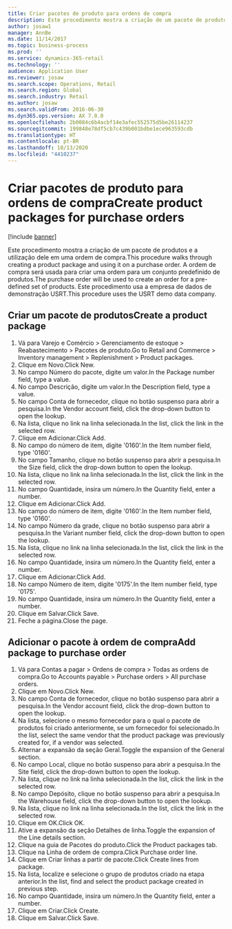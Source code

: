 ```yaml
---
title: Criar pacotes de produto para ordens de compra
description: Este procedimento mostra a criação de um pacote de produtos e a utilização dele em uma ordem de compra.
author: josaw1
manager: AnnBe
ms.date: 11/14/2017
ms.topic: business-process
ms.prod: ''
ms.service: dynamics-365-retail
ms.technology: ''
audience: Application User
ms.reviewer: josaw
ms.search.scope: Operations, Retail
ms.search.region: Global
ms.search.industry: Retail
ms.author: josaw
ms.search.validFrom: 2016-06-30
ms.dyn365.ops.version: AX 7.0.0
ms.openlocfilehash: 2b0084c6b4acbf14e3afec552575d5be26114237
ms.sourcegitcommit: 199848e78df5cb7c439b001bdbe1ece963593cdb
ms.translationtype: HT
ms.contentlocale: pt-BR
ms.lasthandoff: 10/13/2020
ms.locfileid: "4410237"
---
```

# <a name="create-product-packages-for-purchase-orders"></a><span data-ttu-id="ad68a-103">Criar pacotes de produto para ordens de compra</span><span class="sxs-lookup"><span data-stu-id="ad68a-103">Create product packages for purchase orders</span></span>

[!include [banner](../includes/banner.md)]

<span data-ttu-id="ad68a-104">Este procedimento mostra a criação de um pacote de produtos e a utilização dele em uma ordem de compra.</span><span class="sxs-lookup"><span data-stu-id="ad68a-104">This procedure walks through creating a product package and using it on a purchase order.</span></span> <span data-ttu-id="ad68a-105">A ordem de compra será usada para criar uma ordem para um conjunto predefinido de produtos.</span><span class="sxs-lookup"><span data-stu-id="ad68a-105">The purchase order will be used to create an order for a pre-defined set of products.</span></span> <span data-ttu-id="ad68a-106">Este procedimento usa a empresa de dados de demonstração USRT.</span><span class="sxs-lookup"><span data-stu-id="ad68a-106">This procedure uses the USRT demo data company.</span></span>


## <a name="create-a-product-package"></a><span data-ttu-id="ad68a-107">Criar um pacote de produtos</span><span class="sxs-lookup"><span data-stu-id="ad68a-107">Create a product package</span></span>
1. <span data-ttu-id="ad68a-108">Vá para Varejo e Comércio > Gerenciamento de estoque > Reabastecimento > Pacotes de produto.</span><span class="sxs-lookup"><span data-stu-id="ad68a-108">Go to Retail and Commerce > Inventory management > Replenishment > Product packages.</span></span>
2. <span data-ttu-id="ad68a-109">Clique em Novo.</span><span class="sxs-lookup"><span data-stu-id="ad68a-109">Click New.</span></span>
3. <span data-ttu-id="ad68a-110">No campo Número do pacote, digite um valor.</span><span class="sxs-lookup"><span data-stu-id="ad68a-110">In the Package number field, type a value.</span></span>
4. <span data-ttu-id="ad68a-111">No campo Descrição, digite um valor.</span><span class="sxs-lookup"><span data-stu-id="ad68a-111">In the Description field, type a value.</span></span>
5. <span data-ttu-id="ad68a-112">No campo Conta de fornecedor, clique no botão suspenso para abrir a pesquisa.</span><span class="sxs-lookup"><span data-stu-id="ad68a-112">In the Vendor account field, click the drop-down button to open the lookup.</span></span>
6. <span data-ttu-id="ad68a-113">Na lista, clique no link na linha selecionada.</span><span class="sxs-lookup"><span data-stu-id="ad68a-113">In the list, click the link in the selected row.</span></span>
7. <span data-ttu-id="ad68a-114">Clique em Adicionar.</span><span class="sxs-lookup"><span data-stu-id="ad68a-114">Click Add.</span></span>
8. <span data-ttu-id="ad68a-115">No campo do número de item, digite '0160'.</span><span class="sxs-lookup"><span data-stu-id="ad68a-115">In the Item number field, type '0160'.</span></span>
9. <span data-ttu-id="ad68a-116">No campo Tamanho, clique no botão suspenso para abrir a pesquisa.</span><span class="sxs-lookup"><span data-stu-id="ad68a-116">In the Size field, click the drop-down button to open the lookup.</span></span>
10. <span data-ttu-id="ad68a-117">Na lista, clique no link na linha selecionada.</span><span class="sxs-lookup"><span data-stu-id="ad68a-117">In the list, click the link in the selected row.</span></span>
11. <span data-ttu-id="ad68a-118">No campo Quantidade, insira um número.</span><span class="sxs-lookup"><span data-stu-id="ad68a-118">In the Quantity field, enter a number.</span></span>
12. <span data-ttu-id="ad68a-119">Clique em Adicionar.</span><span class="sxs-lookup"><span data-stu-id="ad68a-119">Click Add.</span></span>
13. <span data-ttu-id="ad68a-120">No campo do número de item, digite '0160'.</span><span class="sxs-lookup"><span data-stu-id="ad68a-120">In the Item number field, type '0160'.</span></span>
14. <span data-ttu-id="ad68a-121">No campo Número da grade, clique no botão suspenso para abrir a pesquisa.</span><span class="sxs-lookup"><span data-stu-id="ad68a-121">In the Variant number field, click the drop-down button to open the lookup.</span></span>
15. <span data-ttu-id="ad68a-122">Na lista, clique no link na linha selecionada.</span><span class="sxs-lookup"><span data-stu-id="ad68a-122">In the list, click the link in the selected row.</span></span>
16. <span data-ttu-id="ad68a-123">No campo Quantidade, insira um número.</span><span class="sxs-lookup"><span data-stu-id="ad68a-123">In the Quantity field, enter a number.</span></span>
17. <span data-ttu-id="ad68a-124">Clique em Adicionar.</span><span class="sxs-lookup"><span data-stu-id="ad68a-124">Click Add.</span></span>
18. <span data-ttu-id="ad68a-125">No campo Número de item, digite '0175'.</span><span class="sxs-lookup"><span data-stu-id="ad68a-125">In the Item number field, type '0175'.</span></span>
19. <span data-ttu-id="ad68a-126">No campo Quantidade, insira um número.</span><span class="sxs-lookup"><span data-stu-id="ad68a-126">In the Quantity field, enter a number.</span></span>
20. <span data-ttu-id="ad68a-127">Clique em Salvar.</span><span class="sxs-lookup"><span data-stu-id="ad68a-127">Click Save.</span></span>
21. <span data-ttu-id="ad68a-128">Feche a página.</span><span class="sxs-lookup"><span data-stu-id="ad68a-128">Close the page.</span></span>

## <a name="add-package-to-purchase-order"></a><span data-ttu-id="ad68a-129">Adicionar o pacote à ordem de compra</span><span class="sxs-lookup"><span data-stu-id="ad68a-129">Add package to purchase order</span></span>
1. <span data-ttu-id="ad68a-130">Vá para Contas a pagar > Ordens de compra > Todas as ordens de compra.</span><span class="sxs-lookup"><span data-stu-id="ad68a-130">Go to Accounts payable > Purchase orders > All purchase orders.</span></span>
2. <span data-ttu-id="ad68a-131">Clique em Novo.</span><span class="sxs-lookup"><span data-stu-id="ad68a-131">Click New.</span></span>
3. <span data-ttu-id="ad68a-132">No campo Conta de fornecedor, clique no botão suspenso para abrir a pesquisa.</span><span class="sxs-lookup"><span data-stu-id="ad68a-132">In the Vendor account field, click the drop-down button to open the lookup.</span></span>
4. <span data-ttu-id="ad68a-133">Na lista, selecione o mesmo fornecedor para o qual o pacote de produtos foi criado anteriormente, se um fornecedor foi selecionado.</span><span class="sxs-lookup"><span data-stu-id="ad68a-133">In the list, select the same vendor that the product package was previously created for, if a vendor was selected.</span></span>
5. <span data-ttu-id="ad68a-134">Alternar a expansão da seção Geral.</span><span class="sxs-lookup"><span data-stu-id="ad68a-134">Toggle the expansion of the General section.</span></span>
6. <span data-ttu-id="ad68a-135">No campo Local, clique no botão suspenso para abrir a pesquisa.</span><span class="sxs-lookup"><span data-stu-id="ad68a-135">In the Site field, click the drop-down button to open the lookup.</span></span>
7. <span data-ttu-id="ad68a-136">Na lista, clique no link na linha selecionada.</span><span class="sxs-lookup"><span data-stu-id="ad68a-136">In the list, click the link in the selected row.</span></span>
8. <span data-ttu-id="ad68a-137">No campo Depósito, clique no botão suspenso para abrir a pesquisa.</span><span class="sxs-lookup"><span data-stu-id="ad68a-137">In the Warehouse field, click the drop-down button to open the lookup.</span></span>
9. <span data-ttu-id="ad68a-138">Na lista, clique no link na linha selecionada.</span><span class="sxs-lookup"><span data-stu-id="ad68a-138">In the list, click the link in the selected row.</span></span>
10. <span data-ttu-id="ad68a-139">Clique em OK.</span><span class="sxs-lookup"><span data-stu-id="ad68a-139">Click OK.</span></span>
11. <span data-ttu-id="ad68a-140">Ative a expansão da seção Detalhes de linha.</span><span class="sxs-lookup"><span data-stu-id="ad68a-140">Toggle the expansion of the Line details section.</span></span>
12. <span data-ttu-id="ad68a-141">Clique na guia de Pacotes do produto.</span><span class="sxs-lookup"><span data-stu-id="ad68a-141">Click the Product packages tab.</span></span>
13. <span data-ttu-id="ad68a-142">Clique na Linha de ordem de compra.</span><span class="sxs-lookup"><span data-stu-id="ad68a-142">Click Purchase order line.</span></span>
14. <span data-ttu-id="ad68a-143">Clique em Criar linhas a partir de pacote.</span><span class="sxs-lookup"><span data-stu-id="ad68a-143">Click Create lines from package.</span></span>
15. <span data-ttu-id="ad68a-144">Na lista, localize e selecione o grupo de produtos criado na etapa anterior.</span><span class="sxs-lookup"><span data-stu-id="ad68a-144">In the list, find and select the product package created in previous step.</span></span>
16. <span data-ttu-id="ad68a-145">No campo Quantidade, insira um número.</span><span class="sxs-lookup"><span data-stu-id="ad68a-145">In the Quantity field, enter a number.</span></span>
17. <span data-ttu-id="ad68a-146">Clique em Criar.</span><span class="sxs-lookup"><span data-stu-id="ad68a-146">Click Create.</span></span>
18. <span data-ttu-id="ad68a-147">Clique em Salvar.</span><span class="sxs-lookup"><span data-stu-id="ad68a-147">Click Save.</span></span>

